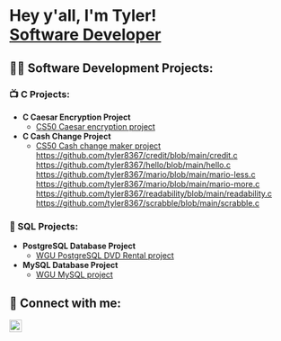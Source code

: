 <h1>Hey y'all, I'm Tyler! <br/><a href="https://github.com/tyler8367">Software Developer</a>

<h2>👨‍💻 Software Development Projects:</h2>

<h3>📺 C Projects:</h3>
  
- <b>C Caesar Encryption Project</b>
  - [CS50 Caesar encryption project](https://github.com/tyler8367/CS50-Caesar/blob/main/caesar.c)
- <b>C Cash Change Project</b>
  - [CS50 Cash change maker project](https://github.com/tyler8367/Cash/blob/main/cash.c)
https://github.com/tyler8367/credit/blob/main/credit.c
  https://github.com/tyler8367/hello/blob/main/hello.c
  https://github.com/tyler8367/mario/blob/main/mario-less.c
  https://github.com/tyler8367/mario/blob/main/mario-more.c
  https://github.com/tyler8367/readability/blob/main/readability.c
  https://github.com/tyler8367/scrabble/blob/main/scrabble.c
  
<h3>💽 SQL Projects:</h3>

- <b>PostgreSQL Database Project</b>
  - [WGU PostgreSQL DVD Rental project](https://github.com/tyler8367/DVD-Rental-SQL-Project/blob/main/DVDrental.sql)
- <b>MySQL Database Project</b>
  - [WGU MySQL project](https://github.com/tyler8367/C170-SQL/blob/main/C170-project.sql)

<h2> 🤳 Connect with me:</h2>

[<img align="left" alt="TylerGaudin | LinkedIn" width="22px" src="https://cdn.jsdelivr.net/npm/simple-icons@v3/icons/linkedin.svg" />][linkedin]

[linkedin]: https://linkedin.com/in/tylergaudin
